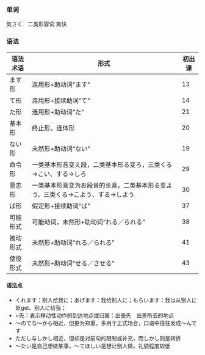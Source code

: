 ### 单词
気さく　二类形容词  爽快
### 语法
语法术语 | 形式 | 初出课
-|-|-
ます形 | 连用形+助动词“ます” | 13
て形 | 连用形+接续助词“て” | 14
た形 | 连用形+助动词“た” | 21
基本形 | 终止形，连体形 | 20
ない形 | 未然形+助动词“ない” | 19
命令形 | 一类基本形音变え段，二类基本形る变ろ，三类くる→こい、する→しろ | 29
意志形 | 一类基本形音变为お段音的长音，二类基本形る变よう，三类くる→こよう、する→しよう | 30
ば形 | 假定形+接续助词“ば” | 37
可能形式 | 可能动词，未然形+助动词“れる／られる” | 38
被动形式 | 未然形+助动词“れる／られる” | 41
使役形式 | 未然形+助动词“せる／させる” | 43
#### 语法点
- くれます：别人给我に；あげます：我给别人に；もらいます：我は从别人に处get、别人に给我；
- ~先：表示移动性动作的到达地点或归属：出張先　出差所去的地点
- ～ので与～から相近，但更为郑重，多用于正式场合，口语中往往发成～んです
- ただし与しかし相近，但却是对前句的限制或补充，而しかし则是转折
- ～たい是自己想做某事，～てほしい是想让别人做，礼貌程度较低